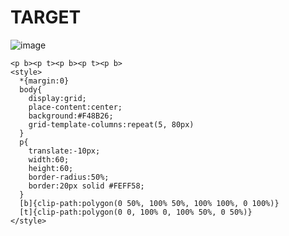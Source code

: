 # TARGET

![image](https://github.com/gaschneider/cssbattle/assets/16023844/51b8dbbb-26f8-4cf2-b23c-d5dd4a59b04d)

```
<p b><p t><p b><p t><p b>
<style>
  *{margin:0}
  body{
    display:grid;
    place-content:center;
    background:#F48B26;
    grid-template-columns:repeat(5, 80px)
  }
  p{
    translate:-10px;
    width:60;
    height:60;
    border-radius:50%;
    border:20px solid #FEFF58;
  }
  [b]{clip-path:polygon(0 50%, 100% 50%, 100% 100%, 0 100%)}
  [t]{clip-path:polygon(0 0, 100% 0, 100% 50%, 0 50%)}
</style>
```
